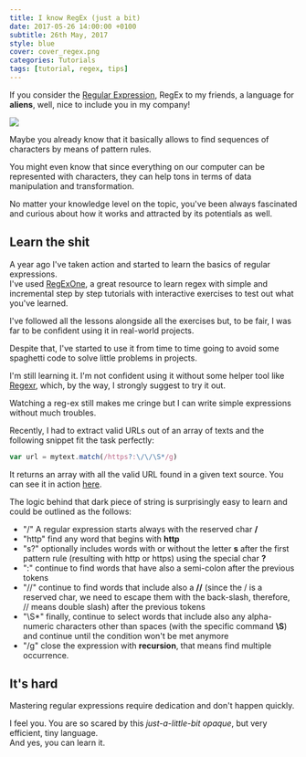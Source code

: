 ```yaml
---
title: I know RegEx (just a bit)
date: 2017-05-26 14:00:00 +0100
subtitle: 26th May, 2017
style: blue
cover: cover_regex.png
categories: Tutorials
tags: [tutorial, regex, tips]
---
```


If you consider the [Regular Expression](https://en.wikipedia.org/wiki/Regular_expression), RegEx to my friends, a language for **aliens**, well, nice to include you in my company!

![](/assets/posts/i-know-regex/cover_regex.png)

Maybe you already know that it basically allows to find sequences of characters by means of pattern rules. 

You might even know that since everything on our computer can be represented with characters, they can help tons in terms of data manipulation and transformation.  

No matter your knowledge level on the topic, you've been always fascinated and curious about how it works and attracted by its potentials as well.

## Learn the shit

A year ago I've taken action and started to learn the basics of regular expressions.  
I've used [RegExOne](https://regexone.com/), a great resource to learn regex with simple and incremental step by step tutorials with interactive exercises to test out what you've learned.

I've followed all the lessons alongside all the exercises but, to be fair, I was far to be confident using it in real-world projects.

Despite that, I've started to use it from time to time going to avoid some spaghetti code to solve little problems in projects.

I'm still learning it. I'm not confident using it without some helper tool like [Regexr](http://regexr.com/), which, by the way, I strongly suggest to try it out.

Watching a reg-ex still makes me cringe but I can write simple expressions without much troubles.

Recently, I had to extract valid URLs out of an array of texts and the following snippet fit the task perfectly:

```javascript
var url = mytext.match(/https?:\/\/\S*/g)
```

It returns an array with all the valid URL found in a given text source. You can see it in action [here](http://regexr.com/3g1pv).

The logic behind that dark piece of string is surprisingly easy to learn and could be outlined as the follows:

- "/" A regular expression starts always with the reserved char **/**
- "http" find any word that begins with **http**
- "s?" optionally includes words with or without the letter **s** after the first pattern rule (resulting with http or https) using the special char **?**
- ":" continue to find words that have also a semi-colon after the previous tokens 
- "\/\/" continue to find words that include also a **//** (since the / is a reserved char, we need to escape them with the back-slash, therefore, \/\/ means double slash) after the previous tokens
- "\S*" finally, continue to select words that include also any alpha-numeric characters other than spaces (with the specific command **\S**) and continue until the condition won't be met anymore
- "/g" close the expression with **recursion**, that means find multiple occurrence.

## It's hard

Mastering regular expressions require dedication and don't happen quickly.

I feel you. You are so scared by this *just-a-little-bit opaque*, but very efficient, tiny language.  
And yes, you can learn it.
